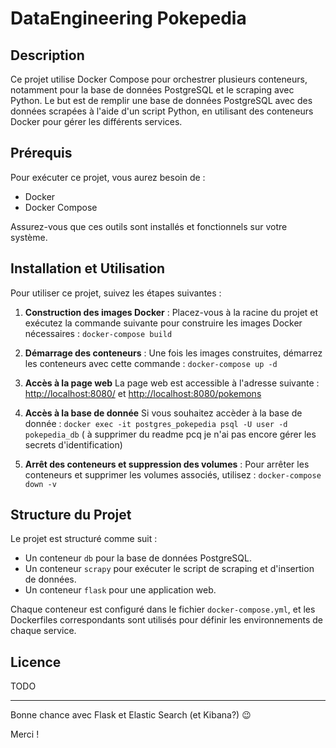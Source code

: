 # DataEngineering Pokepedia

## Description
Ce projet utilise Docker Compose pour orchestrer plusieurs conteneurs, notamment pour la base de données PostgreSQL et le scraping avec Python. Le but est de remplir une base de données PostgreSQL avec des données scrapées à l'aide d'un script Python, en utilisant des conteneurs Docker pour gérer les différents services.

## Prérequis
Pour exécuter ce projet, vous aurez besoin de :
- Docker
- Docker Compose

Assurez-vous que ces outils sont installés et fonctionnels sur votre système.


## Installation et Utilisation
Pour utiliser ce projet, suivez les étapes suivantes :

1. **Construction des images Docker** :
   Placez-vous à la racine du projet et exécutez la commande suivante pour construire les images Docker nécessaires :
```docker-compose build```

2. **Démarrage des conteneurs** :
Une fois les images construites, démarrez les conteneurs avec cette commande : 
```docker-compose up -d```

3. **Accès à la page web**
La page web est accessible à l'adresse suivante :
[http://localhost:8080/](http://localhost:8080/) et 
[http://localhost:8080/pokemons](http://localhost:8080/pokemons)

4. **Accès à la base de donnée**
Si vous souhaitez accèder à la base de donnée :
```docker exec -it postgres_pokepedia psql -U user -d pokepedia_db```
( à supprimer du readme pcq je n'ai pas encore gérer les secrets d'identification)
        
4. **Arrêt des conteneurs et suppression des volumes** :
Pour arrêter les conteneurs et supprimer les volumes associés, utilisez :
```docker-compose down -v```


## Structure du Projet
Le projet est structuré comme suit :
- Un conteneur `db` pour la base de données PostgreSQL.
- Un conteneur `scrapy` pour exécuter le script de scraping et d'insertion de données.
- Un conteneur `flask` pour une application web.

Chaque conteneur est configuré dans le fichier `docker-compose.yml`, et les Dockerfiles correspondants sont utilisés pour définir les environnements de chaque service.


## Licence
TODO

---

Bonne chance avec Flask et Elastic Search (et Kibana?) :wink:

Merci !